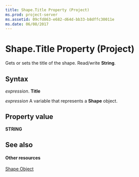 ```yaml
---
title: Shape.Title Property (Project)
ms.prod: project-server
ms.assetid: 09cfd863-e682-d64d-bb33-b8dffc30011e
ms.date: 06/08/2017
---
```



# Shape.Title Property (Project)
Gets or sets the title of the shape. Read/write  **String**.

## Syntax

 _expression_. **Title**

 _expression_ A variable that represents a **Shape** object.


## Property value

 **STRING**


## See also


#### Other resources


[Shape Object](Project.shape.md)
